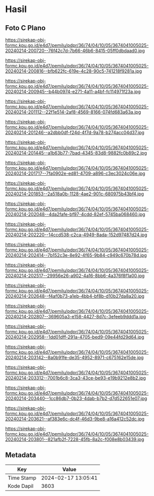 # Hasil

## Foto C Plano

https://sirekap-obj-formc.kpu.go.id/e4d7/pemilu/pdpr/36/74/04/10/05/3674041005025-20240214-200720--76f42c7d-7b66-46b6-8415-05ff0dbdaad0.jpg

https://sirekap-obj-formc.kpu.go.id/e4d7/pemilu/pdpr/36/74/04/10/05/3674041005025-20240214-200816--bfb622fc-619e-4c28-90c5-741218f9281a.jpg

https://sirekap-obj-formc.kpu.go.id/e4d7/pemilu/pdpr/36/74/04/10/05/3674041005025-20240214-200945--b44b0974-e271-4a11-a4bf-fc114971f23a.jpg

https://sirekap-obj-formc.kpu.go.id/e4d7/pemilu/pdpr/36/74/04/10/05/3674041005025-20240214-201112--22f1e514-2af8-4569-8166-074fd683a63a.jpg

https://sirekap-obj-formc.kpu.go.id/e4d7/pemilu/pdpr/36/74/04/10/05/3674041005025-20240214-201246--a2dbb0df-f24d-4f7d-9a78-b274acc04d37.jpg

https://sirekap-obj-formc.kpu.go.id/e4d7/pemilu/pdpr/36/74/04/10/05/3674041005025-20240214-201445--a1b63b77-7bad-4345-83d8-9882fc0b89c2.jpg

https://sirekap-obj-formc.kpu.go.id/e4d7/pemilu/pdpr/36/74/04/10/05/3674041005025-20240214-201717--7fa0902e-ed81-4709-a896-c3ec3024c06e.jpg

https://sirekap-obj-formc.kpu.go.id/e4d7/pemilu/pdpr/36/74/04/10/05/3674041005025-20240214-201853--2a518a0b-1128-4ae2-901c-680975b43bf4.jpg

https://sirekap-obj-formc.kpu.go.id/e4d7/pemilu/pdpr/36/74/04/10/05/3674041005025-20240214-202048--4da2fafe-bf97-4cdd-82ef-5745ba068460.jpg

https://sirekap-obj-formc.kpu.go.id/e4d7/pemilu/pdpr/36/74/04/10/05/3674041005025-20240214-202220--14ccd538-c2ca-4949-8ada-152d97487d24.jpg

https://sirekap-obj-formc.kpu.go.id/e4d7/pemilu/pdpr/36/74/04/10/05/3674041005025-20240214-202414--7b152c3e-8e92-4f65-9b84-c949c670b78d.jpg

https://sirekap-obj-formc.kpu.go.id/e4d7/pemilu/pdpr/36/74/04/10/05/3674041005025-20240214-202517--29956e26-a902-4a16-8bb6-4a376f8f1a00.jpg

https://sirekap-obj-formc.kpu.go.id/e4d7/pemilu/pdpr/36/74/04/10/05/3674041005025-20240214-202648--f4af0b73-a1eb-4bb4-bf8b-d10b27da8a20.jpg

https://sirekap-obj-formc.kpu.go.id/e4d7/pemilu/pdpr/36/74/04/10/05/3674041005025-20240214-202807--369605a3-e158-4427-8d7c-3efeeb9ddd1a.jpg

https://sirekap-obj-formc.kpu.go.id/e4d7/pemilu/pdpr/36/74/04/10/05/3674041005025-20240214-202958--1dd01dff-291a-4705-bed9-09e44fd29d64.jpg

https://sirekap-obj-formc.kpu.go.id/e4d7/pemilu/pdpr/36/74/04/10/05/3674041005025-20240214-203142--8a0b91fe-de35-4952-8971-c675162e15de.jpg

https://sirekap-obj-formc.kpu.go.id/e4d7/pemilu/pdpr/36/74/04/10/05/3674041005025-20240214-203312--7001b6c8-3ca3-43ce-be93-e19b9212e8b2.jpg

https://sirekap-obj-formc.kpu.go.id/e4d7/pemilu/pdpr/36/74/04/10/05/3674041005025-20240214-203440--1cc86db7-0b23-4dab-b7b2-d7d522651e07.jpg

https://sirekap-obj-formc.kpu.go.id/e4d7/pemilu/pdpr/36/74/04/10/05/3674041005025-20240214-203621--af383e6c-dc4f-46d3-9be8-a16a412c52dc.jpg

https://sirekap-obj-formc.kpu.go.id/e4d7/pemilu/pdpr/36/74/04/10/05/3674041005025-20240214-203801--821afb2f-7228-45fb-8a2c-f008e8b03439.jpg


## Metadata

| Key        | Value               |
| ---------- | ------------------- |
| Time Stamp | 2024-02-17 13:05:41 |
| Kode Dapil | 3603                |



